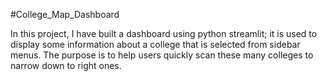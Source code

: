 #College_Map_Dashboard

In this project, I have built a dashboard using python streamlit; it is used to display some information about a college that is selected from sidebar menus. The purpose is to help users quickly scan these many colleges to narrow down to right ones.
